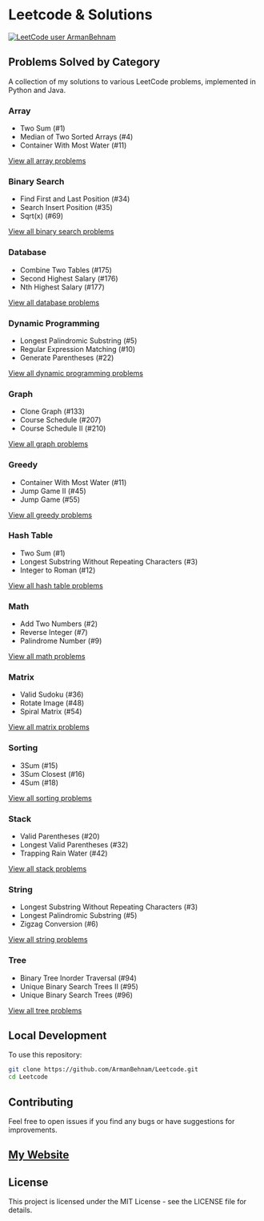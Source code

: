 # Leetcode & Solutions
[![LeetCode user ArmanBehnam](https://img.shields.io/badge/LeetCode-ArmanBehnam-FFA116?style=for-the-badge&logo=leetcode)](https://leetcode.com/u/armani16/)


## Problems Solved by Category

A collection of my solutions to various LeetCode problems, implemented in Python and Java.


### Array
- Two Sum (#1)
- Median of Two Sorted Arrays (#4)
- Container With Most Water (#11)

[View all array problems](./array)

### Binary Search
- Find First and Last Position (#34)
- Search Insert Position (#35)
- Sqrt(x) (#69)

[View all binary search problems](./binary_search)

### Database
- Combine Two Tables (#175)
- Second Highest Salary (#176)
- Nth Highest Salary (#177)

[View all database problems](./database)

### Dynamic Programming
- Longest Palindromic Substring (#5)
- Regular Expression Matching (#10)
- Generate Parentheses (#22)

[View all dynamic programming problems](./dynamic)

### Graph
- Clone Graph (#133)
- Course Schedule (#207)
- Course Schedule II (#210)

[View all graph problems](./graph)

### Greedy
- Container With Most Water (#11)
- Jump Game II (#45)
- Jump Game (#55)

[View all greedy problems](./greedy)

### Hash Table
- Two Sum (#1)
- Longest Substring Without Repeating Characters (#3)
- Integer to Roman (#12)

[View all hash table problems](./hash_table)

### Math
- Add Two Numbers (#2)
- Reverse Integer (#7)
- Palindrome Number (#9)

[View all math problems](./math)

### Matrix
- Valid Sudoku (#36)
- Rotate Image (#48)
- Spiral Matrix (#54)

[View all matrix problems](./matrix)

### Sorting
- 3Sum (#15)
- 3Sum Closest (#16)
- 4Sum (#18)

[View all sorting problems](./sorting)

### Stack
- Valid Parentheses (#20)
- Longest Valid Parentheses (#32)
- Trapping Rain Water (#42)

[View all stack problems](./stack)

### String
- Longest Substring Without Repeating Characters (#3)
- Longest Palindromic Substring (#5)
- Zigzag Conversion (#6)

[View all string problems](./string)

### Tree
- Binary Tree Inorder Traversal (#94)
- Unique Binary Search Trees II (#95)
- Unique Binary Search Trees (#96)

[View all tree problems](./tree)


## Local Development
To use this repository:
```bash
git clone https://github.com/ArmanBehnam/Leetcode.git
cd Leetcode
```

## Contributing
Feel free to open issues if you find any bugs or have suggestions for improvements.

## [My Website](https://armanbehnam.github.io/)

## License
This project is licensed under the MIT License - see the LICENSE file for details.
